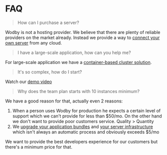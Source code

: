 # FAQ

> How can I purchase a server?

Wodby is not a hosting provider. We believe that there are plenty of reliable providers on the market already. Instead we provide a way to [connect your own server](../servers/connect/README.md) from any cloud. 

> I have a large-scale application, how can you help me?

For large-scale application we have a [container-based cluster solution](../cluster/README.md).

> It's so complex, how do I start?

Watch our <a href="https://www.youtube.com/watch?v=PMqjcU4cMPM" target="_blank">demo video</a>

<span id="team-plan"></span>
> Why does the team plan starts with 10 instances minimum?

We have a good reason for that, actually even 2 reasons:
 
1. When a person uses Wodby for production he expects a certain level of support which we can't provide for less than $50/mo. On the other hand we don't want to provide poor customers service. Quality > Quantity
2. We [upgrade your application bundles](../infrastructure/bundles/README.md) and [your server infrastructure](../infrastructure/versioning.md) which isn't always an automatic process and obviously exceeds $5/mo 

We want to provide the best developers experience for our customers but there's a minimum price for that.  
